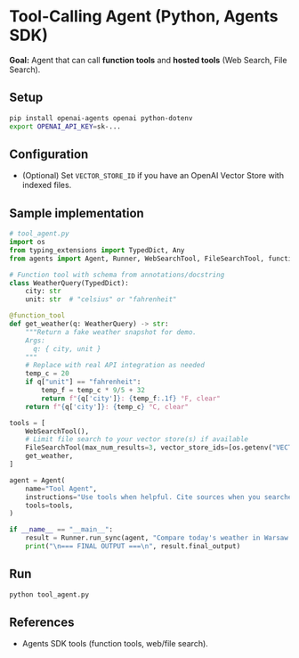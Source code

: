 # Tool-Calling Agent (Python, Agents SDK)

**Goal:** Agent that can call **function tools** and **hosted tools** (Web Search, File Search).

## Setup
```bash
pip install openai-agents openai python-dotenv
export OPENAI_API_KEY=sk-...
```

## Configuration
- (Optional) Set `VECTOR_STORE_ID` if you have an OpenAI Vector Store with indexed files.

## Sample implementation
```python
# tool_agent.py
import os
from typing_extensions import TypedDict, Any
from agents import Agent, Runner, WebSearchTool, FileSearchTool, function_tool, RunContextWrapper

# Function tool with schema from annotations/docstring
class WeatherQuery(TypedDict):
    city: str
    unit: str  # "celsius" or "fahrenheit"

@function_tool
def get_weather(q: WeatherQuery) -> str:
    """Return a fake weather snapshot for demo.
    Args:
      q: { city, unit }
    """
    # Replace with real API integration as needed
    temp_c = 20
    if q["unit"] == "fahrenheit":
        temp_f = temp_c * 9/5 + 32
        return f"{q['city']}: {temp_f:.1f} °F, clear"
    return f"{q['city']}: {temp_c} °C, clear"

tools = [
    WebSearchTool(),
    # Limit file search to your vector store(s) if available
    FileSearchTool(max_num_results=3, vector_store_ids=[os.getenv("VECTOR_STORE_ID")] if os.getenv("VECTOR_STORE_ID") else []),
    get_weather,
]

agent = Agent(
    name="Tool Agent",
    instructions="Use tools when helpful. Cite sources when you searched the web.",
    tools=tools,
)

if __name__ == "__main__":
    result = Runner.run_sync(agent, "Compare today's weather in Warsaw vs. Berlin. Then search the web for top 2 coffee spots in each city.")
    print("\n=== FINAL OUTPUT ===\n", result.final_output)
```

## Run
```bash
python tool_agent.py
```

## References
- Agents SDK tools (function tools, web/file search).
